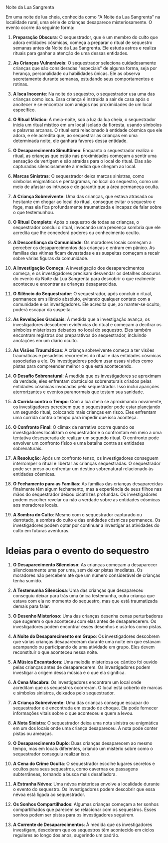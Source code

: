 Noite da Lua Sangrenta

Em uma noite de lua cheia, conhecida como "A Noite da Lua Sangrenta" na localidade rural, uma série de crianças desaparece misteriosamente. O evento ocorre da seguinte forma:

1. **Preparação Obscura**: O sequestrador, que é um membro do culto que adora entidades cósmicas, começa a preparar o ritual de sequestro semanas antes da Noite da Lua Sangrenta. Ele estuda astros e realiza rituais para ganhar a atenção de uma dessas entidades.
    
2. **As Crianças Vulneráveis**: O sequestrador seleciona cuidadosamente crianças que são consideradas "especiais" de alguma forma, seja por herança, personalidade ou habilidades únicas. Ele as observa secretamente durante semanas, estudando seus comportamentos e rotinas.
    
3. **A Isca Inocente**: Na noite do sequestro, o sequestrador usa uma das crianças como isca. Essa criança é instruída a sair de casa após o anoitecer e se encontrar com amigos nas proximidades de um local específico.
    
4. **O Ritual Místico**: À meia-noite, sob a luz da lua cheia, o sequestrador inicia um ritual místico em um local isolado da floresta, usando símbolos e palavras arcanas. O ritual está relacionado à entidade cósmica que ele adora, e ele acredita que, ao sequestrar as crianças em uma determinada noite, ele ganhará favores dessa entidade.
    
5. **O Desaparecimento Simultâneo**: Enquanto o sequestrador realiza o ritual, as crianças que estão nas proximidades começam a sentir uma sensação de vertigem e são atraídas para o local do ritual. Elas são capturadas silenciosamente à medida que chegam ao local.
    
6. **Marcas Sinistras**: O sequestrador deixa marcas sinistras, como símbolos enigmáticos e pentagramas, no local do sequestro, como um meio de afastar os intrusos e de garantir que a área permaneça oculta.
    
7. **A Criança Sobrevivente**: Uma das crianças, que estava atrasada ou hesitante em chegar ao local do ritual, consegue evitar o sequestro e foge, mas ela fica profundamente traumatizada e incapaz de falar sobre o que testemunhou.
    
8. **O Ritual Completo**: Após o sequestro de todas as crianças, o sequestrador conclui o ritual, invocando uma presença sombria que ele acredita que lhe concederá poderes ou conhecimento oculto.
    
9. **A Desconfiança da Comunidade**: Os moradores locais começam a perceber os desaparecimentos das crianças e entram em pânico. As famílias das vítimas ficam devastadas e as suspeitas começam a recair sobre várias figuras da comunidade.
    
10. **A Investigação Começa**: A investigação dos desaparecimentos começa, e os investigadores precisam desvendar os detalhes obscuros do evento da Noite da Lua Sangrenta para descobrir o que realmente aconteceu e encontrar as crianças desaparecidas.
    
11. **O Silêncio do Sequestrador**: O sequestrador, após concluir o ritual, permanece em silêncio absoluto, evitando qualquer contato com a comunidade e os investigadores. Ele acredita que, ao manter-se oculto, poderá escapar da suspeita.
    
12. **As Revelações Graduais**: À medida que a investigação avança, os investigadores descobrem evidências do ritual e começam a decifrar os símbolos misteriosos deixados no local do sequestro. Eles também encontram registros dos preparativos do sequestrador, incluindo anotações em um diário oculto.
    
13. **As Visões Traumáticas**: A criança sobrevivente começa a ter visões traumáticas e pesadelos recorrentes do ritual e das entidades cósmicas associadas a ele. Os investigadores podem usar essas visões como pistas para compreender melhor o que está acontecendo.
    
14. **O Desafio Sobrenatural**: À medida que os investigadores se aproximam da verdade, eles enfrentam obstáculos sobrenaturais criados pelas entidades cósmicas invocadas pelo sequestrador. Isso inclui aparições aterrorizantes e eventos paranormais que testam sua sanidade.
    
15. **A Corrida contra o Tempo**: Com a lua cheia se aproximando novamente, os investigadores percebem que o sequestrador pode estar planejando um segundo ritual, colocando mais crianças em risco. Eles enfrentam uma corrida contra o tempo para impedir que isso aconteça.
    
16. **O Confronto Final**: O clímax da narrativa ocorre quando os investigadores localizam o sequestrador e o confrontam em meio a uma tentativa desesperada de realizar um segundo ritual. O confronto pode envolver um confronto físico e uma batalha contra as entidades sobrenaturais.
    
17. **A Resolução**: Após um confronto tenso, os investigadores conseguem interromper o ritual e libertar as crianças sequestradas. O sequestrador pode ser preso ou enfrentar um destino sobrenatural relacionado às entidades cósmicas.
    
18. **O Fechamento para as Famílias**: As famílias das crianças desaparecidas finalmente têm algum fechamento, mas a experiência de seus filhos nas mãos do sequestrador deixou cicatrizes profundas. Os investigadores podem escolher revelar ou não a verdade sobre as entidades cósmicas aos moradores locais.
    
19. **A Sombra do Culto**: Mesmo com o sequestrador capturado ou derrotado, a sombra do culto e das entidades cósmicas permanece. Os investigadores podem optar por continuar a investigar as atividades do culto em futuras aventuras.


# Ideias para o evento do sequestro

1. **O Desaparecimento Silencioso**: As crianças começam a desaparecer silenciosamente uma por uma, sem deixar pistas imediatas. Os moradores não percebem até que um número considerável de crianças tenha sumido.
    
2. **A Testemunha Silenciosa**: Uma das crianças que desapareceu conseguiu deixar para trás uma única testemunha, outra criança que estava com ela no momento do sequestro, mas que está traumatizada demais para falar.
    
3. **O Desenho Misterioso**: Uma das crianças desenha cenas perturbadoras que sugerem o que aconteceu com elas antes de desaparecerem. Os investigadores podem encontrar esses desenhos e usá-los como pistas.
    
4. **A Noite do Desaparecimento em Grupo**: Os investigadores descobrem que várias crianças desapareceram durante uma noite em que estavam acampando ou participando de uma atividade em grupo. Eles devem reconstituir o que aconteceu nessa noite.
    
5. **A Música Encantadora**: Uma melodia misteriosa ou cântico foi ouvido pelas crianças antes de desaparecerem. Os investigadores podem investigar a origem dessa música e o que ela significa.
    
6. **A Cena Macabra**: Os investigadores encontram um local onde acreditam que os sequestros ocorreram. O local está coberto de marcas e símbolos sinistros, deixados pelo sequestrador.
    
7. **A Criança Sobrevivente**: Uma das crianças consegue escapar do sequestrador e é encontrada em estado de choque. Ela pode fornecer informações vitais sobre o que aconteceu e quem a levou.
    
8. **A Nota Sinistra**: O sequestrador deixa uma nota sinistra ou enigmática em um dos locais onde uma criança desapareceu. A nota pode conter pistas ou ameaças.
    
9. **O Desaparecimento Duplo**: Duas crianças desaparecem ao mesmo tempo, mas em locais diferentes, criando um mistério sobre como o sequestrador conseguiu realizar isso.
    
10. **A Cena do Crime Oculta**: O sequestrador escolhe lugares secretos e ocultos para seus sequestros, como cavernas ou passagens subterrâneas, tornando a busca mais desafiadora.
    
11. **A Estranha Névoa**: Uma névoa misteriosa envolve a localidade durante o evento do sequestro. Os investigadores podem descobrir que essa névoa está ligada ao sequestrador.
    
12. **Os Sonhos Compartilhados**: Algumas crianças começam a ter sonhos compartilhados que parecem se relacionar com os sequestros. Esses sonhos podem ser pistas para os investigadores seguirem.
    
13. **A Corrente de Desaparecimentos**: À medida que os investigadores investigam, descobrem que os sequestros têm acontecido em ciclos regulares ao longo dos anos, sugerindo um padrão.